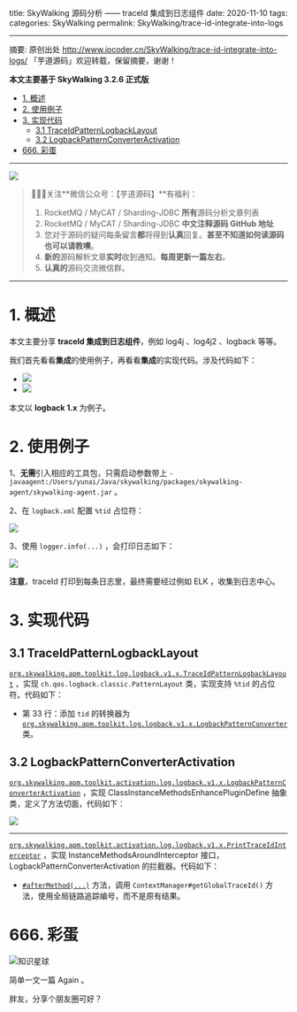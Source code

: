 title: SkyWalking 源码分析 —— traceId 集成到日志组件
date: 2020-11-10
tags:
categories: SkyWalking
permalink: SkyWalking/trace-id-integrate-into-logs

-------

摘要: 原创出处 http://www.iocoder.cn/SkyWalking/trace-id-integrate-into-logs/ 「芋道源码」欢迎转载，保留摘要，谢谢！

**本文主要基于 SkyWalking 3.2.6 正式版**

- [1. 概述](http://www.iocoder.cn/SkyWalking/trace-id-integrate-into-logs/)
- [2. 使用例子](http://www.iocoder.cn/SkyWalking/trace-id-integrate-into-logs/)
- [3. 实现代码](http://www.iocoder.cn/SkyWalking/trace-id-integrate-into-logs/)
  - [3.1 TraceIdPatternLogbackLayout](http://www.iocoder.cn/SkyWalking/trace-id-integrate-into-logs/)
  - [3.2 LogbackPatternConverterActivation](http://www.iocoder.cn/SkyWalking/trace-id-integrate-into-logs/)
- [666. 彩蛋](http://www.iocoder.cn/SkyWalking/trace-id-integrate-into-logs/)

-------

![](http://www.iocoder.cn/images/common/wechat_mp_2018_05_18.jpg)

> 🙂🙂🙂关注**微信公众号：【芋道源码】**有福利：  
> 1. RocketMQ / MyCAT / Sharding-JDBC **所有**源码分析文章列表  
> 2. RocketMQ / MyCAT / Sharding-JDBC **中文注释源码 GitHub 地址**  
> 3. 您对于源码的疑问每条留言**都**将得到**认真**回复。**甚至不知道如何读源码也可以请教噢**。  
> 4. **新的**源码解析文章**实时**收到通知。**每周更新一篇左右**。  
> 5. **认真的**源码交流微信群。

-------

# 1. 概述

本文主要分享 **traceId 集成到日志组件**，例如 log4j 、log4j2 、logback 等等。

我们首先看看**集成**的使用例子，再看看**集成**的实现代码。涉及代码如下：

* ![](http://www.iocoder.cn/images/SkyWalking/2020_11_15/01.png)
* ![](http://www.iocoder.cn/images/SkyWalking/2020_11_15/02.png)

本文以 **logback 1.x** 为例子。

# 2. 使用例子

1、**无需**引入相应的工具包，只需启动参数带上 `-javaagent:/Users/yunai/Java/skywalking/packages/skywalking-agent/skywalking-agent.jar` 。

2、在 `logback.xml` 配置 `%tid` 占位符：

![](http://www.iocoder.cn/images/SkyWalking/2020_11_15/03.png)

3、使用 `logger.info(...)` ，会打印日志如下：

![](http://www.iocoder.cn/images/SkyWalking/2020_11_15/04.png)

**注意**，traceId 打印到每条日志里，最终需要经过例如 ELK ，收集到日志中心。

# 3. 实现代码

## 3.1 TraceIdPatternLogbackLayout

[`org.skywalking.apm.toolkit.log.logback.v1.x.TraceIdPatternLogbackLayout`]() ，实现 `ch.qos.logback.classic.PatternLayout` 类，实现支持 `%tid` 的占位符。代码如下：

* 第 33 行：添加 `tid` 的转换器为 [`org.skywalking.apm.toolkit.log.logback.v1.x.LogbackPatternConverter`](https://github.com/YunaiV/skywalking/blob/5106601937af942dabcad917b90d8c92886a2e4d/apm-application-toolkit/apm-toolkit-logback-1.x/src/main/java/org/skywalking/apm/toolkit/log/logback/v1/x/LogbackPatternConverter.java) 类。

## 3.2 LogbackPatternConverterActivation

[`org.skywalking.apm.toolkit.activation.log.logback.v1.x.LogbackPatternConverterActivation`](https://github.com/YunaiV/skywalking/blob/5106601937af942dabcad917b90d8c92886a2e4d/apm-sniffer/apm-toolkit-activation/apm-toolkit-logback-1.x-activation/src/main/java/org/skywalking/apm/toolkit/activation/log/logback/v1/x/LogbackPatternConverterActivation.java) ，实现 ClassInstanceMethodsEnhancePluginDefine 抽象类，定义了方法切面，代码如下：

![](http://www.iocoder.cn/images/SkyWalking/2020_11_15/05.png)

-------

[`org.skywalking.apm.toolkit.activation.log.logback.v1.x.PrintTraceIdInterceptor`](https://github.com/YunaiV/skywalking/blob/5106601937af942dabcad917b90d8c92886a2e4d/apm-sniffer/apm-toolkit-activation/apm-toolkit-logback-1.x-activation/src/main/java/org/skywalking/apm/toolkit/activation/log/logback/v1/x/PrintTraceIdInterceptor.java) ，实现 InstanceMethodsAroundInterceptor 接口，LogbackPatternConverterActivation 的拦截器。代码如下：

* [`#afterMethod(...)`](https://github.com/YunaiV/skywalking/blob/5106601937af942dabcad917b90d8c92886a2e4d/apm-sniffer/apm-toolkit-activation/apm-toolkit-logback-1.x-activation/src/main/java/org/skywalking/apm/toolkit/activation/log/logback/v1/x/PrintTraceIdInterceptor.java#L37) 方法，调用 `ContextManager#getGlobalTraceId()` 方法，使用全局链路追踪编号，而不是原有结果。

# 666. 彩蛋

![知识星球](http://www.iocoder.cn/images/Architecture/2017_12_29/01.png)

简单一文一篇 Again 。

胖友，分享个朋友圈可好？


